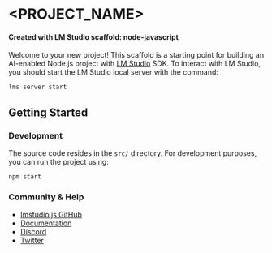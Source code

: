 # <PROJECT_NAME>

#### Created with LM Studio scaffold: node-javascript

Welcome to your new project! This scaffold is a starting point for building an AI-enabled Node.js project with [LM Studio](https://lmstudio.ai/) SDK. To interact with LM Studio, you should start the LM Studio local server with the command:

```bash
lms server start
```

## Getting Started

### Development

The source code resides in the `src/` directory. For development purposes, you can run the project using:

```start
npm start
```

### Community & Help

- [lmstudio.js GitHub](https://github.com/lmstudio-ai/lmstudio.js)
- [Documentation](https://lmstudio.ai/docs/welcome)
- [Discord](https://discord.gg/6Q7Xn6MRVS)
- [Twitter](https://twitter.com/LMStudioAI)
